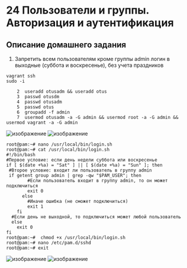 # 24 Пользователи и группы. Авторизация и аутентификация
## Описание домашнего задания
1. Запретить всем пользователям кроме группы admin логин в выходные (суббота и воскресенье), без учета праздников

```
vagrant ssh
sudo -i
```
```
    2  useradd otusadm && useradd otus
    3  passwd otusdm
    4  passwd otusadm
    5  passwd otus
    6  groupadd -f admin
    7  usermod otusadm -a -G admin && usermod root -a -G admin && usermod vagrant -a -G admin
```
![изображение](https://github.com/user-attachments/assets/34b7b439-be84-4c8f-a234-3f2059cff6b7)
![изображение](https://github.com/user-attachments/assets/1f2e7a54-3499-4a82-9f00-ec61e617e6ca)
```
root@pam:~# nano /usr/local/bin/login.sh
root@pam:~# cat /usr/local/bin/login.sh
#!/bin/bash
#Первое условие: если день недели суббота или воскресенье
if [ $(date +%a) = "Sat" ] || [ $(date +%a) = "Sun" ]; then
 #Второе условие: входит ли пользователь в группу admin
 if getent group admin | grep -qw "$PAM_USER"; then
        #Если пользователь входит в группу admin, то он может подключиться
        exit 0
      else
        #Иначе ошибка (не сможет подключиться)
        exit 1
    fi
  #Если день не выходной, то подключиться может любой пользователь
  else
    exit 0
fi
root@pam:~#  chmod +x /usr/local/bin/login.sh
root@pam:~# nano /etc/pam.d/sshd
root@pam:~# exit
```
![изображение](https://github.com/user-attachments/assets/46e83827-6d44-4a79-8d2d-7df07d6e8028)
![изображение](https://github.com/user-attachments/assets/ad0e1b98-427d-4a43-99f6-cd9473a673e3)


